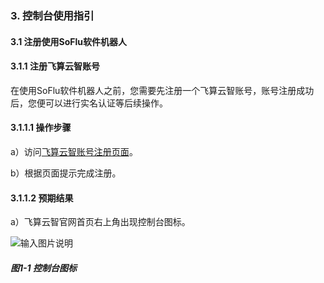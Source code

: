 ### 3. 控制台使用指引

#### 3.1 注册使用SoFlu软件机器人

#### 3.1.1 注册飞算云智账号

在使用SoFlu软件机器人之前，您需要先注册一个飞算云智账号，账号注册成功后，您便可以进行实名认证等后续操作。

#### 3.1.1.1 操作步骤

a）访问[飞算云智账号注册页面](https://www.feisuanyz.com/registry/)。

b）根据页面提示完成注册。

#### 3.1.1.2 预期结果

a）飞算云智官网首页右上角出现控制台图标。

![输入图片说明](../../../../images/SoFlu%EF%BC%88%E5%90%8E%E7%AB%AF%EF%BC%89%E5%BC%80%E5%8F%91%E5%B9%B3%E5%8F%B0/1.%20%E6%9C%80%E6%96%B0%E7%89%88%E6%9C%AC%20-%20%E6%9B%B4%E6%96%B0%E6%97%A5%E6%9C%9F%20-%202022.10.08/3.%20%E6%8E%A7%E5%88%B6%E5%8F%B0%E4%BD%BF%E7%94%A8%E6%8C%87%E5%BC%95/1.%20%E6%B3%A8%E5%86%8C%E4%BD%BF%E7%94%A8SoFlu%E8%BD%AF%E4%BB%B6%E6%9C%BA%E5%99%A8%E4%BA%BA/image.png)

##### 图1-1 控制台图标
